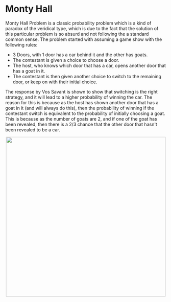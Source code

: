 # Monty Hall
Monty Hall Problem is a classic probability problem which is a kind of paradox of the veridical type, which is due to the fact that the solution of this particular problem is so absurd and not following the a standard common sense. The problem started with assuming a game show with the following rules:

- 3 Doors, with 1 door has a car behind it and the other has goats.
- The contestant is given a choice to choose a door.
- The host, who knows which door that has a car, opens another door that has a goat in it.
- The contestant is then given another choice to switch to the remaining door, or keep on with their initial choice.

The response by Vos Savant is shown to show that switching is the right strategy, and it will lead to a higher probability of winning the car. The reason for this is because as the host has shown another door that has a goat in it (and will always do this), then the probability of winning if the contestant switch is equivalent to the probability of initially choosing a goat. This is because as the number of goats are 2, and if one of the goat has been revealed, then there is a $2/3$ chance that the other door that hasn't been revealed to be a car.

<p align = 'center'>
  <img width = 500 height = 500 src = 'https://i0.wp.com/statisticsbyjim.com/wp-content/uploads/2017/02/Monty_open_door_blog-300x167.png?resize=300%2C167'>
</p>
